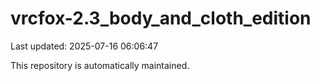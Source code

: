 # vrcfox-2.3_body_and_cloth_edition

Last updated: 2025-07-16 06:06:47

This repository is automatically maintained.
